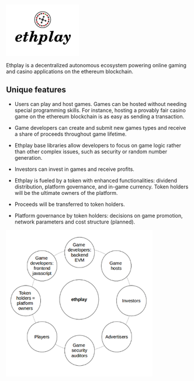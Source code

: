 ![ethplay](https://raw.githubusercontent.com/ethplay/ethplay/master/docs/ethplay_small.png)

Ethplay is a decentralized autonomous ecosystem powering online gaming and casino applications on the ethereum blockchain.

## Unique features ##

* Users can play and host games. Games can be hosted without needing special programming skills. For instance, hosting a provably fair casino game on the ethereum blockchain is as easy as sending a transaction.

* Game developers can create and submit new games types and receive a share of proceeds throughout game lifetime.

* Ethplay base libraries allow developers to focus on game logic rather than other complex issues, such as security or random number generation.

* Investors can invest in games and receive profits.

* Ethplay is fueled by a token with enhanced functionalities: dividend distribution,  platform governance, and in-game currency. Token holders will be the ultimate owners of the platform.

* Proceeds will be transferred to token holders.

* Platform governance by token holders: decisions on game promotion, network parameters and cost structure (planned).

![overview of ethplay](https://raw.githubusercontent.com/ethplay/ethplay/master/docs/ethplay_overview.png)

